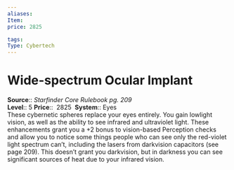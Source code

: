 ```yaml
---
aliases: 
Item:
price: 2825

tags: 
Type: Cybertech
---
```


# Wide-spectrum Ocular Implant

**Source**:: _Starfinder Core Rulebook pg. 209_  
**Level**:: 5
**Price**::  2825 
**System**:: Eyes  
These cybernetic spheres replace your eyes entirely. You gain lowlight vision, as well as the ability to see infrared and ultraviolet light. These enhancements grant you a +2 bonus to vision-based Perception checks and allow you to notice some things people who can see only the red-violet light spectrum can’t, including the lasers from darkvision capacitors (see page 209). This doesn’t grant you darkvision, but in darkness you can see significant sources of heat due to your infrared vision.
